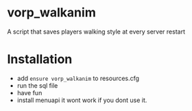 # vorp_walkanim
 
 A script that saves players walking style at every server restart

# Installation

- add `ensure vorp_walkanim` to resources.cfg
- run the sql file
- have fun
- install menuapi it wont work if you dont use it.





